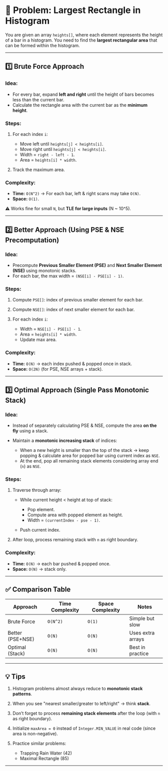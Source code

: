# 📘 Problem: Largest Rectangle in Histogram

You are given an array `heights[]`, where each element represents the height of a bar in a histogram.
You need to find the **largest rectangular area** that can be formed within the histogram.

---

## 1️⃣ Brute Force Approach

### Idea:

* For every bar, expand **left and right** until the height of bars becomes less than the current bar.
* Calculate the rectangle area with the current bar as the **minimum height**.

### Steps:

1. For each index `i`:

   * Move left until `heights[j] < heights[i]`.
   * Move right until `heights[j] < heights[i]`.
   * Width = `right - left - 1`.
   * Area = `heights[i] * width`.
2. Track the maximum area.

### Complexity:

* **Time:** `O(N^2)` → For each bar, left & right scans may take `O(N)`.
* **Space:** `O(1)`.

⚠️ Works fine for small `N`, but **TLE for large inputs** (N \~ 10^5).

---

## 2️⃣ Better Approach (Using PSE & NSE Precomputation)

### Idea:

* Precompute **Previous Smaller Element (PSE)** and **Next Smaller Element (NSE)** using monotonic stacks.
* For each bar, the max width = `(NSE[i] - PSE[i] - 1)`.

### Steps:

1. Compute `PSE[]`: index of previous smaller element for each bar.
2. Compute `NSE[]`: index of next smaller element for each bar.
3. For each index `i`:

   * Width = `NSE[i] - PSE[i] - 1`.
   * Area = `heights[i] * width`.
   * Update max area.

### Complexity:

* **Time:** `O(N)` → each index pushed & popped once in stack.
* **Space:** `O(2N)` (for PSE, NSE arrays + stack).

---

## 3️⃣ Optimal Approach (Single Pass Monotonic Stack)

### Idea:

* Instead of separately calculating PSE & NSE, compute the area **on the fly** using a stack.
* Maintain a **monotonic increasing stack** of indices:

  * When a new height is smaller than the top of the stack → keep popping & calculate area for popped bar using current index as `NSE`.
  * At the end, pop all remaining stack elements considering array end (`n`) as `NSE`.

### Steps:

1. Traverse through array:

   * While current height < height at top of stack:

     * Pop element.
     * Compute area with popped element as height.
     * Width = `(currentIndex - pse - 1)`.
   * Push current index.
2. After loop, process remaining stack with `n` as right boundary.

### Complexity:

* **Time:** `O(N)` → each bar pushed & popped once.
* **Space:** `O(N)` → stack only.

---

## ✅ Comparison Table

| Approach         | Time Complexity | Space Complexity | Notes             |
| ---------------- | --------------- | ---------------- | ----------------- |
| Brute Force      | `O(N^2)`        | `O(1)`           | Simple but slow   |
| Better (PSE+NSE) | `O(N)`          | `O(N)`           | Uses extra arrays |
| Optimal (Stack)  | `O(N)`          | `O(N)`           | Best in practice  |

---

## 💡 Tips

1. Histogram problems almost always reduce to **monotonic stack patterns**.
2. When you see "nearest smaller/greater to left/right" → think **stack**.
3. Don’t forget to process **remaining stack elements** after the loop (with `n` as right boundary).
4. Initialize `maxArea = 0` instead of `Integer.MIN_VALUE` in real code (since area is non-negative).
5. Practice similar problems:

   * Trapping Rain Water (42)
   * Maximal Rectangle (85)

---
